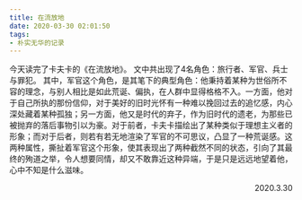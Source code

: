 ```yaml
---
title: 在流放地
date: 2020-03-30 02:01:50
tags:
- 朴实无华的记录
---
```



今天读完了卡夫卡的《在流放地》。
文中共出现了4名角色：旅行者、军官、兵士与罪犯。
其中，军官这个角色，是其笔下的典型角色：他秉持着某种为世俗所不容的理念，与别人相比是如此荒诞、偏执，在人群中显得格格不入。一方面，他对于自己所执的那份信仰，对于美好的旧时光怀有一种难以挽回过去的追忆感，内心深处藏着某种孤独；另一方面，他又是时代的弃子，作为旧时代的遗老，为那些已被抛弃的落后事物引以为豪。对于前者，卡夫卡描绘出了某种类似于理想主义者的形象；而对于后者，则若有若无地渲染了军官的不可思议，凸显了一种荒诞感。这两种属性，撕扯着军官这个形象，使其表现出了两种截然不同的状态，引向了其最终的殉道之举，令人想要同情，却又不敢靠近这种异端，于是只是远远地望着他，心中不知是什么滋味。

<p align="right">2020.3.30</p>

